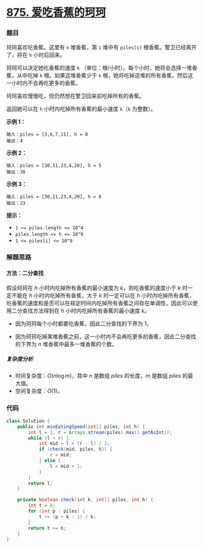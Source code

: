 # [875. 爱吃香蕉的珂珂](https://leetcode.cn/problems/koko-eating-bananas/)

### 题目

珂珂喜欢吃香蕉。这里有 `n` 堆香蕉，第 `i` 堆中有 `piles[i]` 根香蕉。警卫已经离开了，将在 `h` 小时后回来。

珂珂可以决定她吃香蕉的速度 `k` （单位：根/小时）。每个小时，她将会选择一堆香蕉，从中吃掉 `k` 根。如果这堆香蕉少于 `k` 根，她将吃掉这堆的所有香蕉，然后这一小时内不会再吃更多的香蕉。 

珂珂喜欢慢慢吃，但仍然想在警卫回来前吃掉所有的香蕉。

返回她可以在 `h` 小时内吃掉所有香蕉的最小速度 `k`（`k` 为整数）。



**示例 1：**

```
输入：piles = [3,6,7,11], h = 8
输出：4
```

**示例 2：**

```
输入：piles = [30,11,23,4,20], h = 5
输出：30
```

**示例 3：**

```
输入：piles = [30,11,23,4,20], h = 6
输出：23
```

 

**提示：**

- `1 <= piles.length <= 10^4`
- `piles.length <= h <= 10^9`
- `1 <= piles[i] <= 10^9`

### 解题思路

#### 方法：二分查找

假设珂珂在 $h$ 小时内吃掉所有香蕉的最小速度为 $k$，则吃香蕉的速度小于 $k$ 时一定不能在 $h$ 小时内吃掉所有香蕉，大于 $k$ 时一定可以在 $h$ 小时内吃掉所有香蕉，吃香蕉的速度和是否可以在规定时间内吃掉所有香蕉之间存在单调性，因此可以使用二分查找方法得到在 $h$ 小时内吃掉所有香蕉的最小速度 $k$。 

- 因为珂珂每个小时都要吃香蕉，因此二分查找的下界为 $1$。

- 因为珂珂吃掉某堆香蕉之前，这一小时内不会再吃更多的香蕉，因此二分查找的下界为 $n$ 堆香蕉中最多一堆香蕉的个数。

##### 复杂度分析

- 时间复杂度：$O(n \log m)$，其中 $n$ 是数组 $piles$ 的长度，$m$ 是数组 $piles$ 的最大值。
- 空间复杂度：$O(1)$。

### 代码

```java
class Solution {
    public int minEatingSpeed(int[] piles, int h) {
        int l = 1, r = Arrays.stream(piles).max().getAsInt();
        while (l < r) {
            int mid = l + (r - l) / 2;
            if (check(mid, piles, h)) {
                r = mid;
            } else {
                l = mid + 1;
            }
        }
        return l;
    }

    private boolean check(int k, int[] piles, int h) {
        int t = 0;
        for (int p : piles) {
            t += (p + k - 1) / k;
        }
        return t <= h;
    }
}
```

